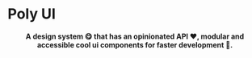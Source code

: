 # Poly UI

<p align="center">
  <strong>A design system 😋 that has an opinionated API ❤️, modular and accessible cool ui components for faster development 🥂.</strong>
</p>



